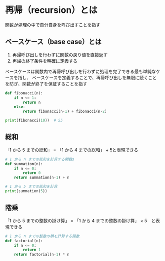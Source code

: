 # 再帰（recursion）とは
関数が処理の中で自分自身を呼び出すことを指す

## ベースケース（base case）とは

1. 再帰呼び出しを行わずに関数の戻り値を直接返す
2. 再帰の終了条件を明確に定義する

ベースケースは関数内で再帰呼び出しを行わずに処理を完了できる最も単純なケースを指し、
ベースケースを定義することで、再帰呼び出しを無限に続くことを防ぎ、関数が終了を保証することを指す

``` python
def fibonacci(n):
    if n <= 1:
        return n
    else:
        return fibonacci(n-1) + fibonacci(n-2)

print(fibonacci(10))  # 55
```
## 総和

「1 から 5 までの総和」 = 「1 から 4 までの総和」 + 5と表現できる
``` python
# 1 から n までの総和を計算する関数s
def summation(n):
    if n <= 0:
        return 0
    return summation(n-1) + n

# 1 から 5 までの総和を計算
print(summation(5))
```
## 階乗
「1 から 5 までの整数の掛け算」 = 「1 から 4 までの整数の掛け算」 × 5　と表現できる
```python
# 1 から n までの整数の積を計算する関数
def factorial(n):
    if n <= 0:
        return 1
    return factorial(n-1) * n

```
